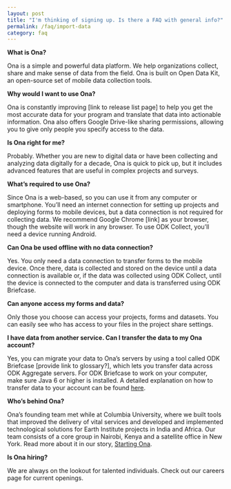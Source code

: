```yaml
---
layout: post
title: "I'm thinking of signing up. Is there a FAQ with general info?"
permalink: /faq/import-data
category: faq
---
```


**What is Ona?**

Ona is a simple and powerful data platform. We help organizations collect, share and make sense of data from the field. Ona is built on Open Data Kit, an open-source set of mobile data collection tools.

**Why would I want to use Ona?**

Ona is constantly improving [link to release list page] to help you get the most accurate data for your program and translate that data into actionable information. Ona also offers Google Drive-like sharing permissions, allowing you to give only people you specify access to the data.

**Is Ona right for me?**

Probably. Whether you are new to digital data or have been collecting and analyzing data digitally for a decade, Ona is quick to pick up, but it includes advanced features that are useful in complex projects and surveys.

**What’s required to use Ona?**

Since Ona is a web-based, so you can use it from any computer or smartphone. You’ll need an internet connection for setting up projects and deploying forms to mobile devices, but a data connection is not required for collecting data. We recommend Google Chrome [link] as your browser, though the website will work in any browser. To use ODK Collect, you’ll need a device running Android.

**Can Ona be used offline with no data connection?**

Yes. You only need a data connection to transfer forms to the mobile device. Once there, data is collected and stored on the device until a data connection is available or, if the data was collected using ODK Collect, until the device is connected to the computer and data is transferred using ODK Briefcase.

**Can anyone access my forms and data?**

Only those you choose can access your projects, forms and datasets. You can easily see who has access to your files in the project share settings.


**I have data from another service. Can I transfer the data to my Ona account?**

Yes, you can migrate your data to Ona’s servers by using a tool called ODK Briefcase [provide link to glossary?], which lets you transfer data across ODK Aggregate servers. For ODK Briefcase to work on your computer, make sure Java 6 or higher is installed. A detailed explanation on how to transfer data to your account can be found [here](http://help.ona.io/faq/odk-briefcase/).


**Who’s behind Ona?**

Ona’s founding team met while at Columbia University, where we built tools that improved the delivery of vital services and developed and implemented technological solutions for Earth Institute projects in India and Africa. Our team consists of a core group in Nairobi, Kenya and a satellite office in New York. Read more about it in our story, [Starting Ona](http://blog.ona.io/general/2014/05/21/starting-ona.html).

**Is Ona hiring?**

We are always on the lookout for talented individuals. Check out our careers page for current openings.

